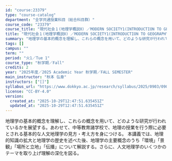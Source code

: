 ```yaml
---
id: "course:23379"
type: "course-catalog"
department: "全学共通授業科目（総合科目群）"
course_code: "23379"
course_title: "現代社会１(地理学概説Ⅱ) ／MODERN SOCIETY1(INTRODUCTION TO GEOGRAPHY II)"
title: "現代社会１(地理学概説Ⅱ) ／MODERN SOCIETY1(INTRODUCTION TO GEOGRAPHY II)"
summary: "地理学の基本的概念を理解し、これらの概念を用いて、どのような研究が行われているかを展望する。あわせて、中等教育諸学校で、地理の授業を行う際に必要とされる基本的な人文地理学の見方・考え方を身につける。 本講義では、地理的知識の拡大と地理学の歴…"
tags: []
campus: ""
term: ""
period: "火1／Tue 1"
course_type: "秋学期／Fall"
credits: 2
year: "2025年度／2025 Academic Year 秋学期／FALL SEMESTER"
main_instructor: "秋本 弘章"
instructors: ["[]"]
syllabus_url: "https://www.dokkyo.ac.jp/research/syllabus/2025/0903/0903_23379_ja_JP.html"
license: "CC-BY-4.0"
version:
  created_at: "2025-10-29T12:47:51.635451Z"
  updated_at: "2025-10-29T12:47:51.635451Z"
---
```

地理学の基本的概念を理解し、これらの概念を用いて、どのような研究が行われているかを展望する。あわせて、中等教育諸学校で、地理の授業を行う際に必要とされる基本的な人文地理学の見方・考え方を身につける。 本講義では、地理的知識の拡大と地理学の歴史を述べた後、地理学の主要概念のうち「環境」「景観」「場所と立地」「伝播」について解説する。さらに、人文地理学のいくつかのテーマを取り上げ理解の深化を図る。
